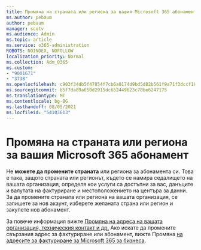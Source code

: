 ```yaml
---
title: Промяна на страната или региона за вашия Microsoft 365 абонамент
ms.author: pebaum
author: pebaum
manager: scotv
ms.audience: Admin
ms.topic: article
ms.service: o365-administration
ROBOTS: NOINDEX, NOFOLLOW
localization_priority: Normal
ms.collection: Adm_O365
ms.custom:
- "9001671"
- "3738"
ms.openlocfilehash: c903f34db5f47854f7cb6a0174d9bd5d82b561f9a71f3dccf18c9147698824b4
ms.sourcegitcommit: b5f7da89a650d2915dc652449623c78be6247175
ms.translationtype: MT
ms.contentlocale: bg-BG
ms.lasthandoff: 08/05/2021
ms.locfileid: "54103613"
---
```

# <a name="change-the-country-or-region-for-your-microsoft-365-subscription"></a>Промяна на страната или региона за вашия Microsoft 365 абонамент

Не **можете да промените страната** или региона за абонамента си. Това е така, защото страната или регионът, където се намира седалището на вашата организация, определя кои услуги са достъпни за вас, данъците и валутата на фактуриране и местоположението на центъра за данни. За да промените страната или региона на вашата организация, се запишете за нов акаунт, изберете желаната страна или регион и закупете нов абонамент.

За повече информация вижте [Промяна на адреса на вашата организация, техническия контакт и др.](https://docs.microsoft.com/microsoft-365/admin/manage/change-address-contact-and-more?view=o365-worldwide) Ако искате да промените свързания адрес за фактуриране или абонамент, вижте Промяна [на адресите за фактуриране за Microsoft 365 за бизнеса](https://docs.microsoft.com/microsoft-365/commerce/billing-and-payments/change-your-billing-addresses?view=o365-worldwide). 

